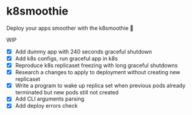# k8smoothie
Deploy your apps smoother with the k8smoothie 🧋

WIP
- [x] Add dummy app with 240 seconds graceful shutdown
- [x] Add k8s configs, run graceful app in k8s
- [x] Reproduce k8s replicaset freezing with long graceful shutdowns
- [x] Research a changes to apply to deployment without creating new replicaset
- [x] Write a program to wake up replica set when previous pods already terminated but new pods still not created
- [x] Add CLI arguments parsing
- [x] Add deploy errors check

